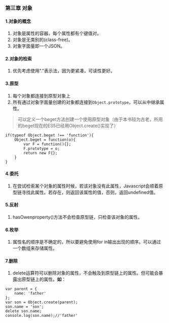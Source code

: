 
### 第三章 对象
#### 1.对象的概念
1. 对象是属性的容器，每个属性都有个键值对。
2. 对象是无类别的(class-free)。
3. 对象字面量即一个JSON。
#### 2.对象的检索
1. 优先考虑使用"."表示法，因为更紧凑，可读性更好。
#### 3.原型
1. 每个对象都连接到原型对象上
2. 所有通过对象字面量创建的对象都连接到<code>Object.prototype</code>，可以从中继承属性。
> 可以定义一个beget方法创建一个使用原型对象（由于本书较为古老，所用的beget现在的ES5已经用Object.create()实现了）
```
if(typeof Object.beget !== 'function'){
    Object.beget = function(o){
        var F = function(){};
        F.prototype = o;
        return new F{};
    }
}
```
#### 4.委托
1. 在尝试检索某个对象的属性时候，若该对象没有此属性，Javascript会顺着原型链寻找此属性。若存在，则返回该属性的值，否则，返回undefined值。
#### 5.反射
1. hasOwenproperty()方法不会检查原型链，只检查该对象的属性。
#### 6.枚举
1. 属性名的顺序是不确定的，所以要避免使用for in输出出现的顺序。可以通过一个数组来存储属性。
#### 7.删除
1. delete运算符可以删除对象的属性，不会触及到原型链上的属性。但可能会暴露出原型链上的属性。**如**：
```
var parent = {
    name: 'father'
};
var son = Object.create(parent);
son.name = 'son';
delete son.name;
console.log(son.name);//'father'
```
